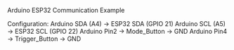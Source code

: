 Arduino ESP32 Communication Example

Configuration: 
Arduino SDA (A4) → ESP32 SDA (GPIO 21)
Arduino SCL (A5) → ESP32 SCL (GPIO 22)
Arduino Pin2 → Mode_Button → GND 
Arduino Pin4 → Trigger_Button → GND 